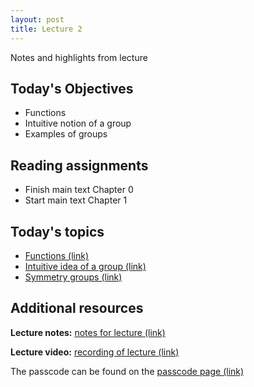 ```yaml
---
layout: post
title: Lecture 2
---
```


Notes and highlights from lecture

## Today's Objectives

* Functions
* Intuitive notion of a group
* Examples of groups

## Reading assignments

* Finish main text Chapter 0
* Start main text Chapter 1

## Today's topics
* <a target="_parent" href="https://wcasper.github.io/math407spring2021/topics/functions.html">Functions (link)</a>
* <a target="_parent" href="https://wcasper.github.io/math407spring2021/topics/group-intuition.html">Intuitive idea of a group (link)</a>
* <a target="_parent" href="https://wcasper.github.io/math407spring2021/topics/symmetry-groups.html">Symmetry groups (link)</a>

## Additional resources
**Lecture notes:** <a target="_parent" href="https://wcasper.github.io/math407spring2021/extras/notes/407-lecture2.pdf">notes for lecture (link)</a>

**Lecture video:** <a target="_parent" href="https://fullerton.zoom.us/rec/share/FMTIRPLOIePHtejL0On9WlvxbbORSrtpdddlGBq6H0GtEOI4tz2jGkNscplU1xtC.UgKfN03nJtGt2M-V ">recording of lecture (link)</a>

The passcode can be found on the <a target="_parent" href="https://csufullerton.instructure.com/courses/3087997/pages/video-lecture-keys">passcode page (link)</a>

